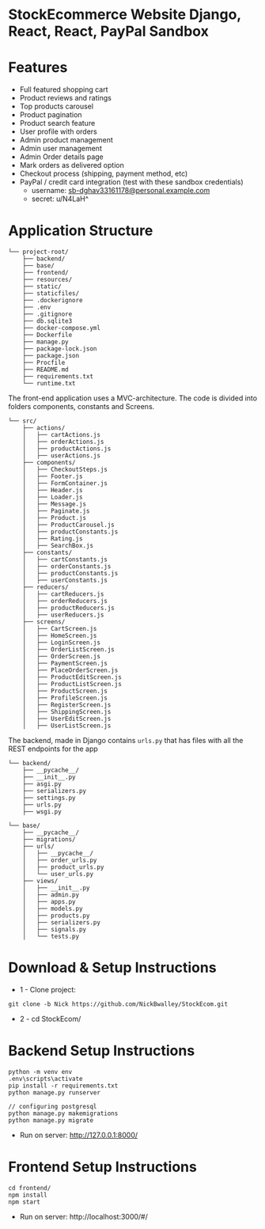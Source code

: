 # StockEcommerce Website Django, React, React, PayPal Sandbox

# Features

- Full featured shopping cart
- Product reviews and ratings
- Top products carousel
- Product pagination
- Product search feature
- User profile with orders
- Admin product management
- Admin user management
- Admin Order details page
- Mark orders as delivered option
- Checkout process (shipping, payment method, etc)
- PayPal / credit card integration (test with these sandbox credentials) 
  * username: sb-dghav33161178@personal.example.com
  * secret: u/N4LaH^

# Application Structure

```
└── project-root/
    ├── backend/
    ├── base/
    ├── frontend/
    ├── resources/
    ├── static/
    ├── staticfiles/
    ├── .dockerignore
    ├── .env
    ├── .gitignore
    ├── db.sqlite3
    ├── docker-compose.yml
    ├── Dockerfile
    ├── manage.py
    ├── package-lock.json
    ├── package.json
    ├── Procfile
    ├── README.md
    ├── requirements.txt
    └── runtime.txt
```
The front-end application uses a MVC-architecture. The code is divided into folders components, constants and Screens.

```
└── src/
    ├── actions/
    │   ├── cartActions.js
    │   ├── orderActions.js
    │   ├── productActions.js
    │   ├── userActions.js
    ├── components/
    │   ├── CheckoutSteps.js
    │   ├── Footer.js
    │   ├── FormContainer.js
    │   ├── Header.js
    │   ├── Loader.js
    │   ├── Message.js
    │   ├── Paginate.js
    │   ├── Product.js
    │   ├── ProductCarousel.js
    │   ├── productConstants.js
    │   ├── Rating.js
    │   ├── SearchBox.js
    ├── constants/
    │   ├── cartConstants.js
    │   ├── orderConstants.js
    │   ├── productConstants.js
    │   ├── userConstants.js
    ├── reducers/
    │   ├── cartReducers.js
    │   ├── orderReducers.js
    │   ├── productReducers.js
    │   ├── userReducers.js
    ├── screens/
    │   ├── CartScreen.js
    │   ├── HomeScreen.js
    │   ├── LoginScreen.js
    │   ├── OrderListScreen.js
    │   ├── OrderScreen.js
    │   ├── PaymentScreen.js
    │   ├── PlaceOrderScreen.js
    │   ├── ProductEditScreen.js
    │   ├── ProductListScreen.js
    │   ├── ProductScreen.js
    │   ├── ProfileScreen.js
    │   ├── RegisterScreen.js
    │   ├── ShippingScreen.js
    │   ├── UserEditScreen.js
    │   ├── UserListScreen.js
```
The backend, made in Django contains `urls.py` that has files with all the REST endpoints for the app
```
└── backend/
    ├── __pycache__/
    ├── __init__.py
    ├── asgi.py
    ├── serializers.py
    ├── settings.py
    ├── urls.py
    ├── wsgi.py

└── base/
    ├── __pycache__/
    ├── migrations/
    ├── urls/
    │   ├── __pycache__/
    │   ├── order_urls.py
    │   ├── product_urls.py
    │   └── user_urls.py
    ├── views/
    │   ├── __init__.py
    │   ├── admin.py
    │   ├── apps.py
    │   ├── models.py
    │   ├── products.py
    │   ├── serializers.py
    │   ├── signals.py
    │   └── tests.py

```

# Download & Setup Instructions

- 1 - Clone project:

```
git clone -b Nick https://github.com/NickBwalley/StockEcom.git

```

- 2 - cd StockEcom/

# Backend Setup Instructions

```
python -m venv env
.env\scripts\activate
pip install -r requirements.txt
python manage.py runserver

// configuring postgresql
python manage.py makemigrations
python manage.py migrate
```

- Run on server: http://127.0.0.1:8000/

# Frontend Setup Instructions

```
cd frontend/
npm install
npm start
```

- Run on server: http://localhost:3000/#/
